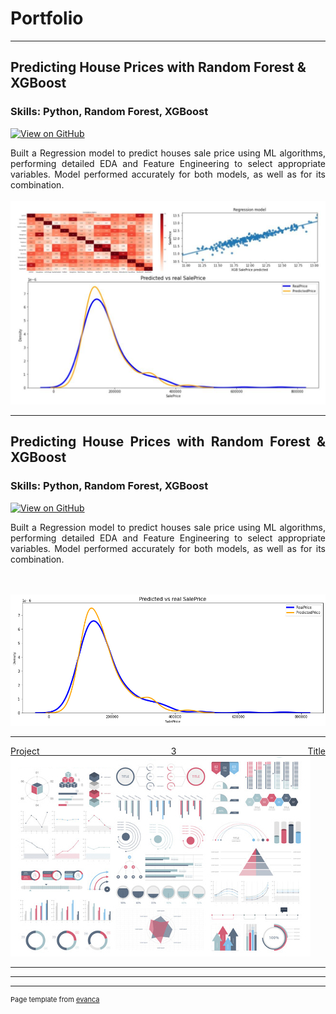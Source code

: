 # Portfolio

---

## Predicting House Prices with Random Forest & XGBoost 

### **Skills:** Python, Random Forest, XGBoost

[![View on GitHub](https://img.shields.io/badge/GitHub-View_on_GitHub-blue?logo=GitHub)](https://github.com/Melo97/Real-Estate-Sales-Price-Regression-Using-RF-and-XGBoost)

<div style="text-align: justify"> Built a Regression model to predict houses sale price using ML algorithms, performing detailed EDA and Feature Engineering to select appropriate variables. Model performed accurately for both models, as well as for its combination. 
<br><br>
  
<center><img src="images/HP project.jpeg"/></center>

---

## Predicting House Prices with Random Forest & XGBoost 

### **Skills:** Python, Random Forest, XGBoost

[![View on GitHub](https://img.shields.io/badge/GitHub-View_on_GitHub-blue?logo=GitHub)](https://github.com/Melo97/Real-Estate-Sales-Price-Regression-Using-RF-and-XGBoost)

<div style="text-align: justify"> Built a Regression model to predict houses sale price using ML algorithms, performing detailed EDA and Feature Engineering to select appropriate variables. Model performed accurately for both models, as well as for its combination. 
<br><br><br>
   
<img src="images/Hp Predicted vs Real SalePrice.png"/></center>

---
[Project 3 Title](http://example.com/)
<img src="images/dummy_thumbnail.jpg?raw=true"/>

---


---


---
<p style="font-size:11px">Page template from <a href="https://github.com/evanca/quick-portfolio">evanca</a></p>
<!-- Remove above link if you don't want to attibute -->
